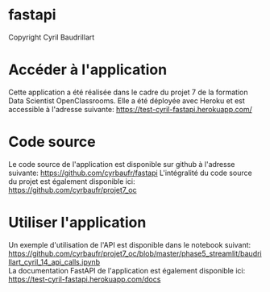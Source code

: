 # fastapi
Copyright Cyril Baudrillart

# Accéder à l'application

Cette application a été réalisée dans le cadre du projet 7 de la formation Data Scientist OpenClassrooms.
Elle a été déployée avec Heroku et est accessible à l'adresse suivante:
https://test-cyril-fastapi.herokuapp.com/

# Code source
Le code source de l'application est disponible sur github à l'adresse suivante:
https://github.com/cyrbaufr/fastapi
L'intégralité du code source du projet est également disponible ici:
https://github.com/cyrbaufr/projet7_oc

# Utiliser l'application
Un exemple d'utilisation de l'API est disponible dans le notebook suivant:  
https://github.com/cyrbaufr/projet7_oc/blob/master/phase5_streamlit/baudrillart_cyril_14_api_calls.ipynb  
La documentation FastAPI de l'application est également disponible ici:  
https://test-cyril-fastapi.herokuapp.com/docs
